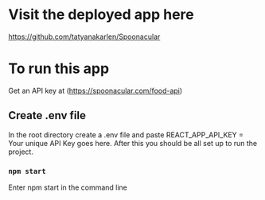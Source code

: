 # Visit the deployed app here

https://github.com/tatyanakarlen/Spoonacular

# To run this app 

Get an API key at (https://spoonacular.com/food-api)

## Create .env file

In the root directory create a .env file and paste REACT_APP_API_KEY = Your unique API Key goes here. After this you should be all set up to run the project. 

### `npm start`

Enter npm start in the command line 


